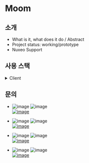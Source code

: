# Moom

## 소개

* What is it, what does it do / Abstract
* Project status: working/prototype
* Nuxeo Support


## 사용 스택
<details>
<summary>Client</summary>
  ![image](https://img.shields.io/static/v1?label=&message=javascript&color=orange&style=flat&logo=javascript)
</details>

## 문의

* ![image](https://img.shields.io/static/v1?label=&message=팀장&color=orange&style=flat&logo)
![image](https://img.shields.io/static/v1?label=&message=유지은&color=blue&style=flat&logo) <br>
[![image](https://img.shields.io/badge/GITHUB-wlwl0219-green?style=flat&logo=github)](https://github.com/wlwl0219)

* ![image](https://img.shields.io/static/v1?label=&message=팀원&color=orange&style=flat&logo)
![image](https://img.shields.io/static/v1?label=&message=김재현&color=blue&style=flat&logo) <br>
[![image](https://img.shields.io/badge/GITHUB-kirk0201-green?style=flat&logo=github)](https://github.com/kirk0201)


* ![image](https://img.shields.io/static/v1?label=&message=팀원&color=orange&style=flat&logo)
![image](https://img.shields.io/static/v1?label=&message=임동현&color=blue&style=flat&logo) <br>
[![image](https://img.shields.io/badge/GITHUB-limdonghyun88-green?style=flat&logo=github)](https://github.com/limdonghyun88)


* ![image](https://img.shields.io/static/v1?label=&message=팀원&color=orange&style=flat&logo)
![image](https://img.shields.io/static/v1?label=&message=김상연&color=blue&style=flat&logo) <br>
[![image](https://img.shields.io/badge/GITHUB-zmdkdkt321-green?style=flat&logo=github)](https://github.com/zmdkdkt321)
